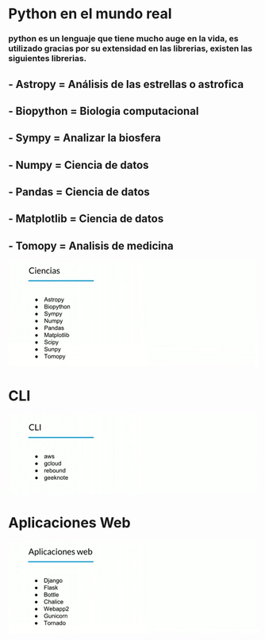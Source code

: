 # Python en el mundo real 

### python es un lenguaje que tiene mucho auge en la vida, es utilizado gracias por su extensidad en las librerias, existen las siguientes librerias. 

## - Astropy = Análisis de las estrellas o astrofica
## - Biopython = Biologia computacional 
## - Sympy = Analizar la biosfera
## - Numpy = Ciencia de datos
## - Pandas = Ciencia de datos
## - Matplotlib = Ciencia de datos
## - Tomopy = Analisis de medicina

![Alt text](./img/img1.PNG)

# CLI
![Alt text](./img/img2.PNG)

# Aplicaciones Web
![Alt text](./img/img3.PNG)